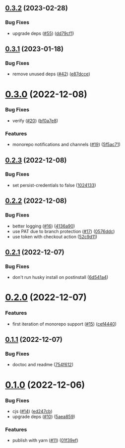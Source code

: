 ## [0.3.2](https://github.com/hongaar/semantic-release-yarn/compare/v0.3.1...v0.3.2) (2023-02-28)


### Bug Fixes

* upgrade deps ([#55](https://github.com/hongaar/semantic-release-yarn/issues/55)) ([dd79cf1](https://github.com/hongaar/semantic-release-yarn/commit/dd79cf1daef3c5872c0625337369d0c83c532216))

## [0.3.1](https://github.com/hongaar/semantic-release-yarn/compare/v0.3.0...v0.3.1) (2023-01-18)

### Bug Fixes

- remove unused deps
  ([#42](https://github.com/hongaar/semantic-release-yarn/issues/42))
  ([e87dcce](https://github.com/hongaar/semantic-release-yarn/commit/e87dccea586264e001c0f7c4aab3c1b37e64cf96))

# [0.3.0](https://github.com/hongaar/semantic-release-yarn/compare/v0.2.3...v0.3.0) (2022-12-08)

### Bug Fixes

- verify ([#20](https://github.com/hongaar/semantic-release-yarn/issues/20))
  ([bf0a7e8](https://github.com/hongaar/semantic-release-yarn/commit/bf0a7e8c0b0f2c2191261d6389b1577d37ae24ab))

### Features

- monorepo notifications and channels
  ([#19](https://github.com/hongaar/semantic-release-yarn/issues/19))
  ([5f5ac71](https://github.com/hongaar/semantic-release-yarn/commit/5f5ac716a10ed9251da9d008fa7054ff39b45609))

## [0.2.3](https://github.com/hongaar/semantic-release-yarn/compare/v0.2.2...v0.2.3) (2022-12-08)

### Bug Fixes

- set persist-credentials to false
  ([1024133](https://github.com/hongaar/semantic-release-yarn/commit/10241337f366a8a0c023a7876b7fb7323f716cc7))

## [0.2.2](https://github.com/hongaar/semantic-release-yarn/compare/v0.2.1...v0.2.2) (2022-12-08)

### Bug Fixes

- better logging
  ([#16](https://github.com/hongaar/semantic-release-yarn/issues/16))
  ([4136a90](https://github.com/hongaar/semantic-release-yarn/commit/4136a907cb3b5919c2dc8d33391c8bf3e4b73270))
- use PAT due to branch protection
  ([#17](https://github.com/hongaar/semantic-release-yarn/issues/17))
  ([0576ddc](https://github.com/hongaar/semantic-release-yarn/commit/0576ddc1f1113b92e0a038e70dbe2258acfdd781))
- use token with checkout action
  ([52c9d11](https://github.com/hongaar/semantic-release-yarn/commit/52c9d116019a4438fc7e58c1a812adb5d94ffb04))

## [0.2.1](https://github.com/hongaar/semantic-release-yarn/compare/v0.2.0...v0.2.1) (2022-12-07)

### Bug Fixes

- don't run husky install on postinstall
  ([6d541a4](https://github.com/hongaar/semantic-release-yarn/commit/6d541a479afdf63062c51d05ba414d2477421f2b))

# [0.2.0](https://github.com/hongaar/semantic-release-yarn/compare/v0.1.1...v0.2.0) (2022-12-07)

### Features

- first iteration of monorepo support
  ([#15](https://github.com/hongaar/semantic-release-yarn/issues/15))
  ([cef4440](https://github.com/hongaar/semantic-release-yarn/commit/cef4440d883dfaafbe6b58811444ae774c3341f6))

## [0.1.1](https://github.com/hongaar/semantic-release-yarn/compare/v0.1.0...v0.1.1) (2022-12-07)

### Bug Fixes

- doctoc and readme
  ([754f612](https://github.com/hongaar/semantic-release-yarn/commit/754f6121b8085443913275a03888105a59465187))

# [0.1.0](https://github.com/hongaar/semantic-release-yarn/compare/v0.0.0...v0.1.0) (2022-12-06)

### Bug Fixes

- cjs ([#14](https://github.com/hongaar/semantic-release-yarn/issues/14))
  ([ed247cb](https://github.com/hongaar/semantic-release-yarn/commit/ed247cbe82c8a09ddf54c50ce93259e3ab697d08))
- upgrade deps
  ([#10](https://github.com/hongaar/semantic-release-yarn/issues/10))
  ([5aea859](https://github.com/hongaar/semantic-release-yarn/commit/5aea859a183f8113d1d0126a073a2549382c27f6))

### Features

- publish with yarn
  ([#11](https://github.com/hongaar/semantic-release-yarn/issues/11))
  ([01f39ef](https://github.com/hongaar/semantic-release-yarn/commit/01f39ef7f32473105387d5d4e2e1be13c5bbd1d2))
